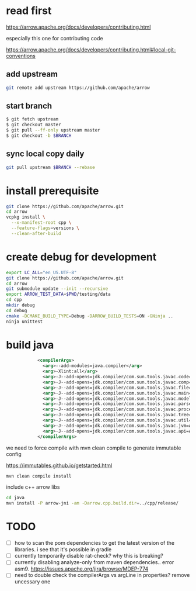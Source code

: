 
# read first

https://arrow.apache.org/docs/developers/contributing.html

especially this one for contributing code

https://arrow.apache.org/docs/developers/contributing.html#local-git-conventions

## add upstream

```sh
git remote add upstream https://github.com/apache/arrow
```

## start branch

```sh
$ git fetch upstream
$ git checkout master
$ git pull --ff-only upstream master
$ git checkout -b $BRANCH
```

## sync local copy daily

```sh
git pull upstream $BRANCH --rebase
```

# install prerequisite

```sh
git clone https://github.com/apache/arrow.git
cd arrow
vcpkg install \
  --x-manifest-root cpp \
  --feature-flags=versions \
  --clean-after-build
```

# create debug for development

```sh
export LC_ALL="en_US.UTF-8"
git clone https://github.com/apache/arrow.git
cd arrow
git submodule update --init --recursive
export ARROW_TEST_DATA=$PWD/testing/data
cd cpp
mkdir debug
cd debug
cmake -DCMAKE_BUILD_TYPE=Debug -DARROW_BUILD_TESTS=ON -GNinja ..
ninja unittest
```

# build java



```xml
            <compilerArgs>
              <arg>--add-modules=java.compiler</arg>
              <arg>-Xlint:all</arg>
              <arg>-J--add-opens=jdk.compiler/com.sun.tools.javac.code=ALL-UNNAMED</arg>
              <arg>-J--add-opens=jdk.compiler/com.sun.tools.javac.comp=ALL-UNNAMED</arg>
              <arg>-J--add-opens=jdk.compiler/com.sun.tools.javac.file=ALL-UNNAMED</arg>
              <arg>-J--add-opens=jdk.compiler/com.sun.tools.javac.main=ALL-UNNAMED</arg>
              <arg>-J--add-opens=jdk.compiler/com.sun.tools.javac.model=ALL-UNNAMED</arg>
              <arg>-J--add-opens=jdk.compiler/com.sun.tools.javac.parser=ALL-UNNAMED</arg>
              <arg>-J--add-opens=jdk.compiler/com.sun.tools.javac.processing=ALL-UNNAMED</arg>
              <arg>-J--add-opens=jdk.compiler/com.sun.tools.javac.tree=ALL-UNNAMED</arg>
              <arg>-J--add-opens=jdk.compiler/com.sun.tools.javac.util=ALL-UNNAMED</arg>
              <arg>-J--add-opens=jdk.compiler/com.sun.tools.javac.jvm=ALL-UNNAMED</arg>
              <arg>-J--add-opens=jdk.compiler/com.sun.tools.javac.api=ALL-UNNAMED</arg>
            </compilerArgs>
```

we need to force compile with mvn clean compile to generate immutable config

https://immutables.github.io/getstarted.html

```sh
mvn clean compile install
```

include c++ arrow libs

```sh
cd java
mvn install -P arrow-jni -am -Darrow.cpp.build.dir=../cpp/release/
```

# TODO

- [ ] how to scan the pom dependencies to get the latest version of the libraries. i see that it's possible in gradle
- [ ] currently temporarily disable rat-check? why this is breaking? 
- [ ] currently disabling analyze-only from maven dependencies.. error asm9. https://issues.apache.org/jira/browse/MDEP-774
- [ ] need to double check the compilerArgs vs argLine in properties? remove uncessary one